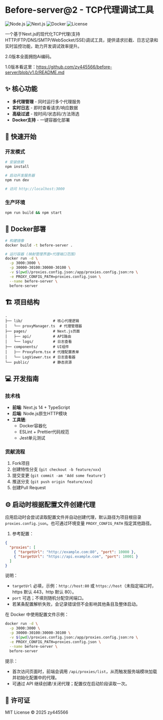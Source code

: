 # Before-server@2 - TCP代理调试工具

![Node.js](https://img.shields.io/badge/Node.js-18.x-green)
![Next.js](https://img.shields.io/badge/Next.js-14.x-blue)
![Docker](https://img.shields.io/badge/Docker-支持-success)
![License](https://img.shields.io/badge/License-MIT-blue)

一个基于Next.js的现代化TCP代理(支持HTTP/FTP/DNS/SMTP/WebSocket/SSE)调试工具，提供请求拦截、日志记录和实时监控功能，助力开发调试效率提升。

2.0版本全面拥抱Ai编码。

1.0版本看这里：https://github.com/zy445566/before-server/blob/v1.0/README.md


## ✨ 核心功能

- **多代理管理** - 同时运行多个代理服务
- **实时日志** - 即时查看请求/响应数据
- **高级过滤** - 按时间/状态码/方法筛选
- **Docker支持** - 一键容器化部署

## 🚀 快速开始

### 开发模式
```bash
# 安装依赖
npm install

# 启动开发服务器
npm run dev

# 访问 http://localhost:3000
```

### 生产环境
```bash
npm run build && npm start
```

## 🐳 Docker部署

```bash
# 构建镜像
docker build -t before-server .

# 运行容器 (映射管理界面+代理端口范围)
docker run -d \
  -p 3000:3000 \
  -p 30000-30100:30000-30100 \
  -v $(pwd)/proxies.config.json:/app/proxies.config.json:ro \
  -e PROXY_CONFIG_PATH=proxies.config.json \
  --name before-server \
  before-server
```

## 🏗️ 项目结构

```text
.
├── lib/              # 核心代理逻辑
│   └── proxyManager.ts  # 代理管理器
├── pages/            # Next.js页面
│   ├── api/          # API路由
│   └── logs/         # 日志查看
├── components/       # UI组件
│   ├── ProxyForm.tsx # 代理配置表单
│   └── LogViewer.tsx # 日志查看器
└── public/           # 静态资源
```

## 💻 开发指南

### 技术栈
- **前端**: Next.js 14 + TypeScript
- **后端**: Node.js原生HTTP模块
- **工具链**: 
  - Docker容器化
  - ESLint + Prettier代码规范
  - Jest单元测试

### 贡献流程
1. Fork项目
2. 创建特性分支 (`git checkout -b feature/xxx`)
3. 提交变更 (`git commit -am 'Add some feature'`)
4. 推送分支 (`git push origin feature/xxx`)
5. 创建Pull Request

## ⚙️ 启动时根据配置文件创建代理

应用启动时会尝试读取配置文件并自动创建代理，默认路径为项目根目录 `proxies.config.json`。也可通过环境变量 `PROXY_CONFIG_PATH` 指定其他路径。

1) 参考配置：
```json
{
  "proxies": [
    { "targetUrl": "http://example.com:80", "port": 10000 },
    { "targetUrl": "https://api.example.com", "port": 10001 }
  ]
}
```

说明：
- `targetUrl` 必填，示例：`http://host:80` 或 `https://host`（未指定端口时，https 默认 443，http 默认 80）。
- `port` 可选；不填则随机分配空闲端口。
- 若某条配置解析失败，会记录错误但不会影响其他条目及整体启动。

在 Docker 中使用配置文件示例：
```bash
docker run -d \
  -p 3000:3000 \
  -p 30000-30100:30000-30100 \
  -v $(pwd)/proxies.config.json:/app/proxies.config.json:ro \
  -e PROXY_CONFIG_PATH=proxies.config.json \
  --name before-server \
  before-server
```

提示：
- 首次访问页面时，前端会调用 `/api/proxies/list`，从而触发服务端模块加载并初始化配置中的代理。
- 可通过 API 继续创建/关闭代理；配置仅在启动阶段读取一次。

## 📜 许可证
MIT License © 2025 zy445566